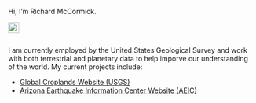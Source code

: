 Hi, I’m Richard McCormick.

<a href="https://www.linkedin.com/in/richard-mccormick-50885a16a/">
  <img align="left" alt="Richard's LinkedIN" width="22px" src="https://raw.githubusercontent.com/peterthehan/peterthehan/master/assets/linkedin.svg" />
</a>

<br>
<br>

I am currently employed by the United States Geological Survey and work with both terrestrial and planetary data to help imporve our understanding of the world. My current projects include:
- [Global Croplands Website (USGS)](croplands.org)
- [Arizona Earthquake Information Center Website (AEIC)](aeic.nau.edu)

